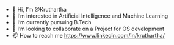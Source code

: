 - 👋 Hi, I’m @Kruthartha
- 👀 I’m interested in Artificial Intelligence and Machine Learning
- 🌱 I’m currently pursuing B.Tech
- 💞️ I’m looking to collaborate on a Project for OS development
- 📫 How to reach me https://www.linkedin.com/in/kruthartha/

<!---
Kruthartha/Kruthartha is a ✨ special ✨ repository because its `README.md` (this file) appears on your GitHub profile.
You can click the Preview link to take a look at your changes.
--->
